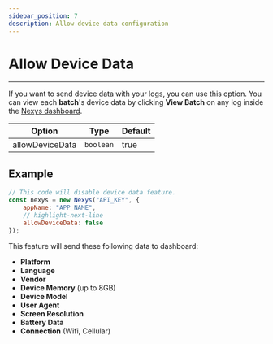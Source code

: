 ```yaml
---
sidebar_position: 7
description: Allow device data configuration
---
```


# Allow Device Data

---

If you want to send device data with your logs, you can use this option. You can view each **batch**'s device data by clicking **View Batch** on any log inside the [Nexys dashboard](https://dash.nexys.app).

| Option | Type | Default |
| --- | --- | --- |
| allowDeviceData | `boolean` | true |

## Example

```javascript
// This code will disable device data feature.
const nexys = new Nexys("API_KEY", { 
    appName: "APP_NAME",
    // highlight-next-line
    allowDeviceData: false 
});
```

This feature will send these following data to dashboard:

- **Platform**
- **Language**
- **Vendor**
- **Device Memory** (up to 8GB)
- **Device Model**
- **User Agent**
- **Screen Resolution**
- **Battery Data**
- **Connection** (Wifi, Cellular)